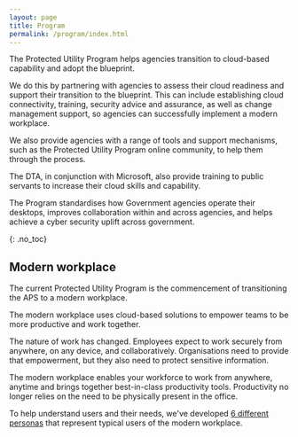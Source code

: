 ```yaml
---
layout: page
title: Program
permalink: /program/index.html
---
```


The Protected Utility Program helps agencies transition to cloud-based capability and adopt the blueprint.

We do this by partnering with agencies to assess their cloud readiness and support their transition to the blueprint. This can include establishing cloud connectivity, training, security advice and assurance, as well as change management support, so agencies can successfully implement a modern workplace.

We also provide agencies with a range of tools and support mechanisms, such as the Protected Utility Program online community, to help them through the process.

The DTA, in conjunction with Microsoft, also provide training to public servants to increase their cloud skills and capability.

The Program standardises how Government agencies operate their desktops, improves collaboration within and across agencies, and helps achieve a cyber security uplift across government.

{: .no_toc}
## Modern workplace

The current Protected Utility Program is the commencement of transitioning the APS to a modern workplace.

The modern workplace uses cloud-based solutions to empower teams to be more productive and work together.

The nature of work has changed. Employees expect to work securely from anywhere, on any device, and collaboratively. Organisations need to provide that empowerment, but they also need to protect sensitive information.

The modern workplace enables your workforce to work from anywhere, anytime and brings together best-in-class productivity tools. Productivity no longer relies on the need to be physically present in the office.

To help understand users and their needs, we've developed [6 different personas](personas.html) that represent typical users of the modern workplace.